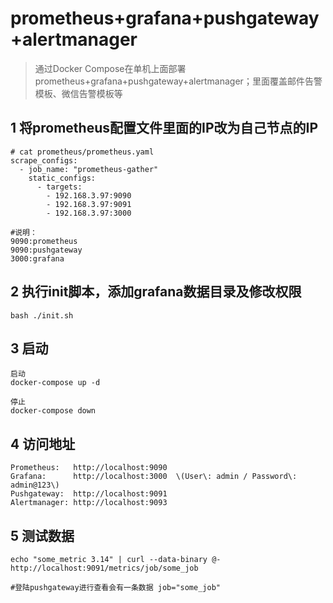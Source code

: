 # prometheus+grafana+pushgateway+alertmanager
>通过Docker Compose在单机上面部署prometheus+grafana+pushgateway+alertmanager；里面覆盖邮件告警模板、微信告警模板等

## 1 将prometheus配置文件里面的IP改为自己节点的IP

```shell
# cat prometheus/prometheus.yaml 
scrape_configs:
  - job_name: "prometheus-gather"
    static_configs:
      - targets:
        - 192.168.3.97:9090
        - 192.168.3.97:9091
        - 192.168.3.97:3000

#说明：
9090:prometheus
9090:pushgateway
3000:grafana
```

## 2 执行init脚本，添加grafana数据目录及修改权限

```
bash ./init.sh
```

## 3 启动

```
启动
docker-compose up -d

停止
docker-compose down

```

## 4 访问地址

```
Prometheus:   http://localhost:9090
Grafana:      http://localhost:3000  \(User\: admin / Password\: admin@123\)
Pushgateway:  http://localhost:9091
Alertmanager: http://localhost:9093
```



## 5 测试数据

```
echo "some_metric 3.14" | curl --data-binary @- http://localhost:9091/metrics/job/some_job

#登陆pushgateway进行查看会有一条数据 job="some_job"
```

